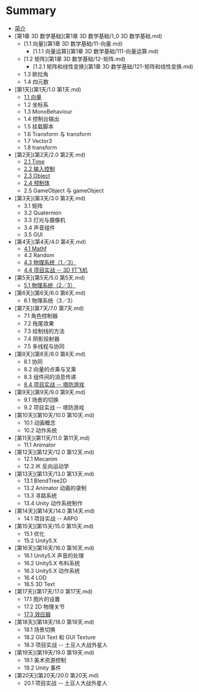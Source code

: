 # Summary

* [简介](README.md)
* [第1章 3D 数学基础](第1章 3D 数学基础/1_0 3D 数学基础.md)
    * [1.1 向量](第1章 3D 数学基础/11-向量.md)
        * [1.1.1 向量运算](第1章 3D 数学基础/111-向量运算.md)
    * [1.2 矩阵](第1章 3D 数学基础/12-矩阵.md)
        * [1.2.1 矩阵和线性变换](第1章 3D 数学基础/121-矩阵和线性变换.md)
    * 1.3 欧拉角
    * 1.4 四元数
* [第1天](第1天/1.0 第1天.md)
    * [1.1 向量](第1天/11-向量.md)
    * 1.2 坐标系
    * 1.3 MonoBehaviour
    * 1.4 控制台输出
    * 1.5 挂载脚本
    * 1.6 Transform 与 transform
    * 1.7 Vector3
    * 1.8 transform
* [第2天](第2天/2.0 第2天.md)
    * [2.1 Time](第2天/11-time.md)
    * [2.2 输入控制](第2天/12-输入控制.md)
    * [2.3 Object](第2天/13-object.md)
    * [2.4 预制体](第2天/14-预制体.md)
    * 2.5 GameObject 与 gameObject
* [第3天](第3天/3.0 第3天.md)
    * 3.1 矩阵
    * 3.2 Quaternion
    * 3.3 灯光与摄像机
    * 3.4 声音组件
    * 3.5 GUI
* [第4天](第4天/4.0 第4天.md)
    * [4.1 Mathf](第4天/41-mathf.md)
    * 4.2 Random
    * [4.3 物理系统（1／3）](第4天/43-物理系统1.md)
    * [4.4 项目实战 -- 3D 打飞机](第4天/44-项目实战--3d-打飞机.md)
* [第5天](第5天/5.0 第5天.md)
    * [5.1 物理系统（2／3）](第5天/51-物理系统（2／3）.md)
* [第6天](第6天/6.0 第6天.md)
    * 6.1 物理系统（3／3）
* [第7天](第7天/7.0 第7天.md)
    * 7.1 角色控制器
    * 7.2 拖尾效果
    * 7.3 绘制线的方法
    * 7.4 阴影投射器
    * 7.5 多线程与协同
* [第8天](第8天/8.0 第8天.md)
    * 8.1 协同
    * 8.2 向量的点乘与叉乘
    * 8.3 组件间的消息传递
    * [8.4 项目实战 -- 塔防游戏](第8天/84-项目实战----塔防游戏.md)
* [第9天](第9天/9.0 第9天.md)
    * 9.1 场景的切换
    * 9.2 项目实战 -- 塔防游戏
* [第10天](第10天/10.0 第10天.md)
    * 10.1 动画概念
    * 10.2 动作系统
* [第11天](第11天/11.0 第11天.md)
    * 11.1 Animator
* [第12天](第12天/12.0 第12天.md)
    * 12.1 Mecanim
    * 12.2 IK 反向运动学
* [第13天](第13天/13.0 第13天.md)
    * 13.1 BlendTree2D
    * 13.2 Animator 动画的录制
    * 13.3 寻路系统
    * 13.4 Unity 动作系统制作
* [第14天](第14天/14.0 第14天.md)
    * 14.1 项目实战 -- ARPG
* [第15天](第15天/15.0 第15天.md)
    * 15.1 优化
    * 15.2 Unity5.X
* [第16天](第16天/16.0 第16天.md)
    * 16.1 Unity5.X 声音的处理
    * 16.2 Unity5.X 布料系统
    * 16.3 Unity5.X 动作系统
    * 16.4 LOD
    * 16.5 3D Text
* [第17天](第17天/17.0 第17天.md)
    * 17.1 图片的设置
    * 17.2 2D 物理关节
    * [17.3 效应器](第17天/173-效应器.md)
* [第18天](第18天/18.0 第18天.md)
    * 18.1 场景切换
    * 18.2 GUI Text 和 GUI Texture
    * 18.3 项目实战 -- 土豆人大战外星人
* [第19天](第19天/19.0 第19天.md)
    * 19.1 美术资源控制
    * 19.2 Unity 事件
* [第20天](第20天/20.0 第20天.md)
    * 20.1 项目实战 -- 土豆人大战外星人


